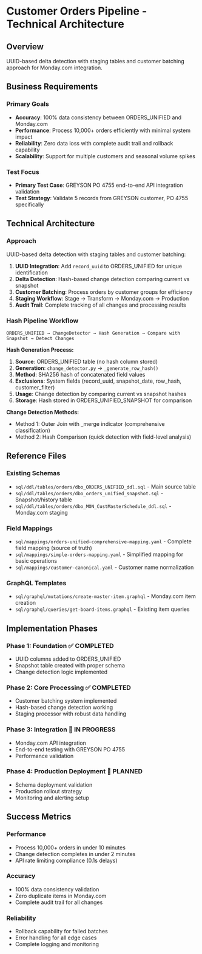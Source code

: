 # Customer Orders Pipeline - Technical Architecture

## Overview
UUID-based delta detection with staging tables and customer batching approach for Monday.com integration.

## Business Requirements

### Primary Goals
- **Accuracy**: 100% data consistency between ORDERS_UNIFIED and Monday.com
- **Performance**: Process 10,000+ orders efficiently with minimal system impact
- **Reliability**: Zero data loss with complete audit trail and rollback capability
- **Scalability**: Support for multiple customers and seasonal volume spikes

### Test Focus
- **Primary Test Case**: GREYSON PO 4755 end-to-end API integration validation
- **Test Strategy**: Validate 5 records from GREYSON customer, PO 4755 specifically

## Technical Architecture

### Approach
UUID-based delta detection with staging tables and customer batching:

1. **UUID Integration**: Add `record_uuid` to ORDERS_UNIFIED for unique identification
2. **Delta Detection**: Hash-based change detection comparing current vs snapshot
3. **Customer Batching**: Process orders by customer groups for efficiency
4. **Staging Workflow**: Stage → Transform → Monday.com → Production
5. **Audit Trail**: Complete tracking of all changes and processing results

### Hash Pipeline Workflow
```
ORDERS_UNIFIED → ChangeDetector → Hash Generation → Compare with Snapshot → Detect Changes
```

**Hash Generation Process:**
1. **Source**: ORDERS_UNIFIED table (no hash column stored)
2. **Generation**: `change_detector.py` → `_generate_row_hash()`
3. **Method**: SHA256 hash of concatenated field values
4. **Exclusions**: System fields (record_uuid, snapshot_date, row_hash, customer_filter)
5. **Usage**: Change detection by comparing current vs snapshot hashes
6. **Storage**: Hash stored in ORDERS_UNIFIED_SNAPSHOT for comparison

**Change Detection Methods:**
- Method 1: Outer Join with _merge indicator (comprehensive classification)
- Method 2: Hash Comparison (quick detection with field-level analysis)

## Reference Files

### Existing Schemas
- `sql/ddl/tables/orders/dbo_ORDERS_UNIFIED_ddl.sql` - Main source table
- `sql/ddl/tables/orders/dbo_orders_unified_snapshot.sql` - Snapshot/history table
- `sql/ddl/tables/orders/dbo_MON_CustMasterSchedule_ddl.sql` - Monday.com staging

### Field Mappings
- `sql/mappings/orders-unified-comprehensive-mapping.yaml` - Complete field mapping (source of truth)
- `sql/mappings/simple-orders-mapping.yaml` - Simplified mapping for basic operations
- `sql/mappings/customer-canonical.yaml` - Customer name normalization

### GraphQL Templates
- `sql/graphql/mutations/create-master-item.graphql` - Monday.com item creation
- `sql/graphql/queries/get-board-items.graphql` - Existing item queries

## Implementation Phases

### Phase 1: Foundation ✅ COMPLETED
- UUID columns added to ORDERS_UNIFIED
- Snapshot table created with proper schema
- Change detection logic implemented

### Phase 2: Core Processing ✅ COMPLETED  
- Customer batching system implemented
- Hash-based change detection working
- Staging processor with robust data handling

### Phase 3: Integration 🚧 IN PROGRESS
- Monday.com API integration
- End-to-end testing with GREYSON PO 4755
- Performance validation

### Phase 4: Production Deployment 📅 PLANNED
- Schema deployment validation
- Production rollout strategy
- Monitoring and alerting setup

## Success Metrics

### Performance
- Process 10,000+ orders in under 10 minutes
- Change detection completes in under 2 minutes
- API rate limiting compliance (0.1s delays)

### Accuracy
- 100% data consistency validation
- Zero duplicate items in Monday.com
- Complete audit trail for all changes

### Reliability
- Rollback capability for failed batches
- Error handling for all edge cases
- Complete logging and monitoring
